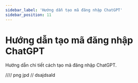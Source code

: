 ```yaml
---
sidebar_label: 'Hướng dẫn tạo mã đăng nhập ChatGPT'
sidebar_position: 11
---
```


# Hướng dẫn tạo mã đăng nhập ChatGPT


Hướng dẫn chi tiết cách tạo mã đăng nhập ChatGPT.


//// png jpd 
// dsajdsald